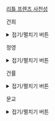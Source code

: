 
<a href = 'https://programmers.co.kr/learn/courses/30/lessons/1836'> 리틀 프렌즈 사천성 </a>


건희
<details>
<summary>접기/펼치기 버튼</summary>
	
</details>
    
정영
<details>
<summary>접기/펼치기 버튼</summary>


</details>
    
건률
<details>
<summary>접기/펼치기 버튼</summary>
  
</details>
  
문교
<details>
<summary>접기/펼치기 버튼</summary>

</details>
